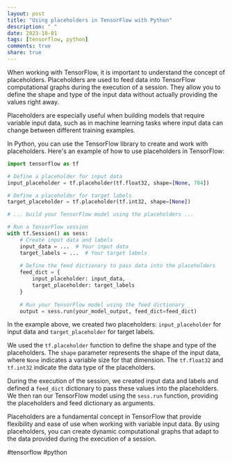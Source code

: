 ```yaml
---
layout: post
title: "Using placeholders in TensorFlow with Python"
description: " "
date: 2023-10-01
tags: [tensorflow, python]
comments: true
share: true
---
```


When working with TensorFlow, it is important to understand the concept of placeholders. Placeholders are used to feed data into TensorFlow computational graphs during the execution of a session. They allow you to define the shape and type of the input data without actually providing the values right away.

Placeholders are especially useful when building models that require variable input data, such as in machine learning tasks where input data can change between different training examples.

In Python, you can use the TensorFlow library to create and work with placeholders. Here's an example of how to use placeholders in TensorFlow:

```python
import tensorflow as tf

# Define a placeholder for input data
input_placeholder = tf.placeholder(tf.float32, shape=[None, 784])

# Define a placeholder for target labels
target_placeholder = tf.placeholder(tf.int32, shape=[None])

# ... build your TensorFlow model using the placeholders ...

# Run a TensorFlow session
with tf.Session() as sess:
    # Create input data and labels
    input_data = ...  # Your input data
    target_labels = ...  # Your target labels
    
    # Define the feed dictionary to pass data into the placeholders
    feed_dict = {
        input_placeholder: input_data,
        target_placeholder: target_labels
    }
    
    # Run your TensorFlow model using the feed dictionary
    output = sess.run(your_model_output, feed_dict=feed_dict)
```

In the example above, we created two placeholders: `input_placeholder` for input data and `target_placeholder` for target labels. 

We used the `tf.placeholder` function to define the shape and type of the placeholders. The `shape` parameter represents the shape of the input data, where `None` indicates a variable size for that dimension. The `tf.float32` and `tf.int32` indicate the data type of the placeholders.

During the execution of the session, we created input data and labels and defined a `feed_dict` dictionary to pass these values into the placeholders. We then ran our TensorFlow model using the `sess.run` function, providing the placeholders and feed dictionary as arguments.

Placeholders are a fundamental concept in TensorFlow that provide flexibility and ease of use when working with variable input data. By using placeholders, you can create dynamic computational graphs that adapt to the data provided during the execution of a session.

#tensorflow #python